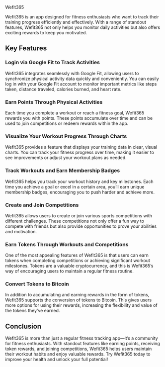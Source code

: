  Wefit365

Wefit365 is an app designed for fitness enthusiasts who want to track their training progress efficiently and effectively. With a range of standout features, Wefit365 not only helps you monitor daily activities but also offers exciting rewards to keep you motivated.
## Key Features
### Login via Google Fit to Track Activities
Wefit365 integrates seamlessly with Google Fit, allowing users to synchronize physical activity data quickly and conveniently. You can easily log in with your Google Fit account to monitor important metrics like steps taken, distance traveled, calories burned, and heart rate.

### Earn Points Through Physical Activities
Each time you complete a workout or reach a fitness goal, Wefit365 rewards you with points. These points accumulate over time and can be used to join competitions or redeem rewards within the app.

### Visualize Your Workout Progress Through Charts
Wefit365 provides a feature that displays your training data in clear, visual charts. You can track your fitness progress over time, making it easier to see improvements or adjust your workout plans as needed.

### Track Workouts and Earn Membership Badges
Wefit365 helps you track your workout history and key milestones. Each time you achieve a goal or excel in a certain area, you’ll earn unique membership badges, encouraging you to push harder and achieve more.

### Create and Join Competitions
Wefit365 allows users to create or join various sports competitions with different challenges. These competitions not only offer a fun way to compete with friends but also provide opportunities to prove your abilities and motivation.

### Earn Tokens Through Workouts and Competitions
One of the most appealing features of Wefit365 is that users can earn tokens when completing competitions or achieving significant workout milestones. Tokens are a valuable cryptocurrency, and this is Wefit365’s way of encouraging users to maintain a regular fitness routine.

### Convert Tokens to Bitcoin
In addition to accumulating and earning rewards in the form of tokens, Wefit365 supports the conversion of tokens to Bitcoin. This gives users more options for using their rewards, increasing the flexibility and value of the tokens they’ve earned.

## Conclusion
Wefit365 is more than just a regular fitness tracking app—it’s a community for fitness enthusiasts. With standout features like earning points, receiving token rewards, and joining competitions, Wefit365 helps users maintain their workout habits and enjoy valuable rewards. Try Wefit365 today to improve your health and unlock your full potential!
